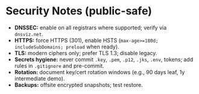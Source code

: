 # Security Notes (public-safe)

- **DNSSEC:** enable on all registrars where supported; verify via `dnsviz.net`.
- **HTTPS:** force HTTPS (301), enable HSTS (`max-age>=180d; includeSubDomains; preload` when ready).
- **TLS:** modern ciphers only; prefer TLS 1.3; disable legacy.
- **Secrets hygiene:** never commit `.key`, `.pem`, `.p12`, `.jks`, `.env`, tokens; add rules in `.gitignore` and pre-commit.
- **Rotation:** document key/cert rotation windows (e.g., 90 days leaf, 1y intermediate demo).
- **Backups:** offsite encrypted snapshots; test restore.
